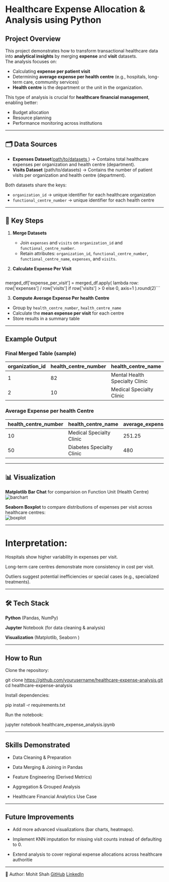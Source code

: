 # Healthcare Expense Allocation & Analysis using Python

## Project Overview
This project demonstrates how to transform transactional healthcare data into **analytical insights** by merging **expense** and **visit** datasets.  
The analysis focuses on:
- Calculating **expense per patient visit**
- Determining **average expense per health centre** (e.g., hospitals, long-term care, community services)
- **Health centre** is the department or the unit in the organization.

This type of analysis is crucial for **healthcare financial management**, enabling better:
- Budget allocation
- Resource planning
- Performance monitoring across institutions  

---

## 🗂️ Data Sources 
- **Expenses Dataset**([path/to/datasets ](https://github.com/analystmohitshah/healthcare-expense-analysis/blob/main/datasets/expenses.csv)) → Contains total healthcare expenses per organization and health centre (department).  
- **Visits Dataset** (path/to/datasets) → Contains the number of patient visits per organization and health centre (department).  

Both datasets share the keys:
- `organization_id` → unique identifier for each healthcare organization  
- `functional_centre_number` → unique identifier for each health centre  

---

## 🔑 Key Steps

1. **Merge Datasets**  
   - Join `expenses` and `visits` on `organization_id` and `functional_centre_number`.  
   - Retain attributes: `organization_id`, `functional_centre_number`, `functional_centre_name`, `expenses`, and `visits`.  

2. **Calculate Expense Per Visit**  
   ```python
merged_df['expense_per_visit'] = merged_df.apply(
    lambda row: row['expenses'] / row['visits'] if row['visits'] > 0 else 0,
    axis=1
).round(2)```

3. **Compute Average Expense Per health Centre**
- Group by `health_centre_number`, `health_centre_name`  
- Calculate the **mean expense per visit** for each centre  
- Store results in a summary table  

---

## Example Output

### Final Merged Table (sample)
| organization_id | health_centre_number | health_centre_name             | expenses | visits  | expense_per_visit |
|-----------------|----------------------|--------------------------------|----------|---------|-------------------|
|   1             | 82                   | Mental Health Specialty Clinic | 500000.0 | 0.0     | 0.0               |
|   2             | 10                   | Medical Specialty Clinic       | 500000.0 | 10909.0 | 275.0             |



### Average Expense per health Centre
| health_centre_number | health_centre_name | average_expense_per_visit |
|----------------------|---------------------------|--------------------|
| 10                   | Medical Specialty Clinic  | 251.25             |
| 50                   | Diabetes Specialty Clinic | 480                |

---

## 📊 Visualization
**Matplotlib Bar Chat** for comparision on Function Unit (Health Centre)
![barchart](https://github.com/user-attachments/assets/7fdacf23-16cd-4cfd-ae1f-a1087a8cead4)

**Seaborn Boxplot** to compare distributions of expenses per visit across healthcare centres:  
![boxplot](https://github.com/user-attachments/assets/9351bef3-6251-4c70-a63d-a66df6019d2d)

---
# Interpretation:

Hospitals show higher variability in expenses per visit.

Long-term care centres demonstrate more consistency in cost per visit.

Outliers suggest potential inefficiencies or special cases (e.g., specialized treatments).

---
## 🛠️ Tech Stack

**Python** (Pandas, NumPy)

**Jupyter** Notebook (for data cleaning & analysis)

**Visualization** (Matplotlib, Seaborn )

---

## How to Run

Clone the repository:

git clone https://github.com/yourusername/healthcare-expense-analysis.git
cd healthcare-expense-analysis


Install dependencies:

pip install -r requirements.txt


Run the notebook:

jupyter notebook healthcare_expense_analysis.ipynb

---
## Skills Demonstrated

- Data Cleaning & Preparation

- Data Merging & Joining in Pandas

- Feature Engineering (Derived Metrics)

- Aggregation & Grouped Analysis

- Healthcare Financial Analytics Use Case

---

## Future Improvements

- Add more advanced visualizations (bar charts, heatmaps).

- Implement KNN imputation for missing visit counts instead of defaulting to 0.

- Extend analysis to cover regional expense allocations across healthcare authoritie

---

👤 Author: Mohit Shah
[GitHub](https://github.com/analystmohitshah)
[LinkedIn](https://www.linkedin.com/in/analystmohitshah/)

